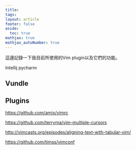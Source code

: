 ```yaml
---
title:
tags:
layout: article
footer: false
aside:
  toc: true
mathjax: true
mathjax_autoNumber: true
---
```

這邊記錄一下我目前所使用的Vim plugin以及它們的功能。
<!--more-->

Intellij pycharm

## Vundle

## Plugins



https://github.com/amix/vimrc

https://github.com/terryma/vim-multiple-cursors

http://vimcasts.org/episodes/aligning-text-with-tabular-vim/

https://github.com/timss/vimconf
